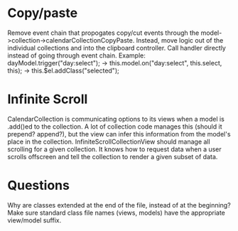 # Copy/paste
Remove event chain that propogates copy/cut events through the model->collection->calendarCollectionCopyPaste.
Instead, move logic out of the individual collections and into the clipboard controller. Call handler directly instead of going through event chain.
Example: dayModel.trigger("day:select"); -> this.model.on("day:select", this.select, this); -> this.$el.addClass("selected");

# Infinite Scroll
CalendarCollection is communicating options to its views when a model is .add()ed to the collection. A lot of collection code manages this (should it prepend? append?), but the view can infer this information from the model's place in the collection.
InfiniteScrollCollectionView should manage all scrolling for a given collection. It knows how to request data when a user scrolls offscreen and tell the collection to render a given subset of data. 

# Questions
Why are classes extended at the end of the file, instead of at the beginning?
Make sure standard class file names (views, models) have the appropriate view/model suffix.